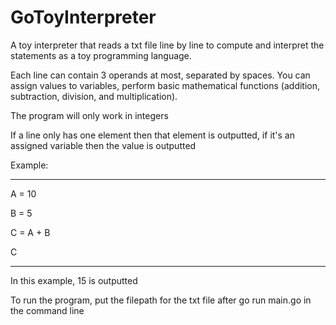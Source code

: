 # GoToyInterpreter

A toy interpreter that reads a txt file line by line to compute and interpret the statements as a toy programming language. 

Each line can contain 3 operands at most, separated by spaces. You can assign values to variables, perform basic mathematical functions (addition, subtraction, division, and multiplication). 

The program will only work in integers

If a line only has one element then that element is outputted, if it's an assigned variable then the value is outputted

Example:
________
A = 10

B = 5

C = A + B

C
________

In this example, 15 is outputted

To run the program, put the filepath for the txt file after go run main.go in the command line
